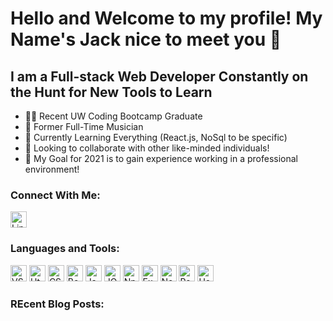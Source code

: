 # Hello and Welcome to my profile! My Name's Jack nice to meet you 👋

## I am a Full-stack Web Developer Constantly on the Hunt for New Tools to Learn
- 👨‍🎓 Recent UW Coding Bootcamp Graduate
- 🎷 Former Full-Time Musician
- 🌱 Currently Learning Everything (React.js, NoSql to be specific)
- 👥 Looking to collaborate with other like-minded individuals!
- 📅 My Goal for 2021 is to gain experience working in a professional environment!

### Connect With Me:
[<img src='https://cdn.jsdelivr.net/gh/devicons/devicon/icons/linkedin/linkedin-original.svg' alt='Linkedin Icon' width='26px'/>](https://www.linkedin.com/in/jack-bentsen/)

### Languages and Tools:
<img src='https://cdn.jsdelivr.net/gh/devicons/devicon/icons/vscode/vscode-original.svg' alt='VSCode Icon' width='26px'/> <img src='https://cdn.jsdelivr.net/gh/devicons/devicon/icons/html5/html5-original.svg' alt='Html Icon' width='26px'/> <img src='https://cdn.jsdelivr.net/gh/devicons/devicon/icons/css3/css3-original.svg' alt='CSS Icon' width='26px'/> <img src='https://cdn.jsdelivr.net/gh/devicons/devicon/icons/bootstrap/bootstrap-plain.svg' alt='Bootstrap Icon' width='26px'/> <img src='https://cdn.jsdelivr.net/gh/devicons/devicon/icons/javascript/javascript-original.svg' alt='Javascript Icon' width='26px'/> <img src='https://cdn.jsdelivr.net/gh/devicons/devicon/icons/jquery/jquery-original.svg' alt='JQuery Icon' width='26px'/> <img src='https://cdn.jsdelivr.net/gh/devicons/devicon/icons/npm/npm-original-wordmark.svg' alt='Npm Icon' width='26px'/> <img src='https://cdn.jsdelivr.net/gh/devicons/devicon/icons/express/express-original.svg' alt='Express Icon' width='26px'/> <img src='https://cdn.jsdelivr.net/gh/devicons/devicon/icons/nodejs/nodejs-original.svg' alt='Node.js Icon' width='26px'/> <img src='https://cdn.jsdelivr.net/gh/devicons/devicon/icons/react/react-original.svg' alt='React Icon' width='26px'/> <img src='https://cdn.jsdelivr.net/gh/devicons/devicon/icons/heroku/heroku-original.svg' alt='Heroku Icon' width='26px'/>

### REcent Blog Posts:
<!-- BLOG-POST-LIST:START -->
<!-- BLOG-POST-LIST:END -->
